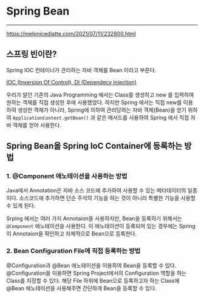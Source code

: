 # Spring Bean

------

https://melonicedlatte.com/2021/07/11/232800.html

## 스프링 빈이란?

Spring IOC 컨테이너가 관리하는 자바 객체를 Bean 이라고 부른다.

[IOC (Inversion Of Control), DI (Dependecy Injection)](https://www.notion.so/IOC-Inversion-Of-Control-DI-Dependecy-Injection-9ba90fbd3c7b4420b7997a9034820ab1)

우리가 알던 기존의 Java Programming 에서는 Class를 생성하고 new 를 입력하여 원하는 객체를 직접 생성한 후에 사용했었다. 하지만 Spring 에서는 직접 new를 이용하여 생성한 객체가 아니라, Spring에 의하여 관리당하는 자바 객체(Bean)을 얻기 위하여 `ApplicationContext.getBean()` 과 같은 메서드를 사용하여 Spring 에서 직접 자바 객체를 얻어 사용한다.

## Spring Bean을 Spring IoC Container에 등록하는 방법

### 1. @Component 애노테이션을 사용하는 방법

Java에서 Annotation은 자바 소스 코드에 추가하여 사용할 수 있는 메타데이터의 일종이다. 소스코드에 추가하면 단순 주석의 기능을 하는 것이 아니라 특별한 기능을 사용할 수 있게 된다.

Srping 에서는 여러 가지 Annotaion을 사용하지만, Bean을 등록하기 위해서는 `@Component` 애노테이션을 사용한다. 이 애노테이션이 등록되어 있는 경우에는 Spring이 Annotaion을 확인하고 자체적으로 Bean으로 등록한다.

### 2. Bean Configuration File에 직접 등록하는 방법

@Configuration과 @Bean 애노테이션을 이용하여 Bean을 등록할 수 있다. @Configuration을 이용하면 Spring Project에서의 Configuration 역할을 하는 Class를 지정할 수 있다. 해당 File 하위에 Bean으로 등록하고자 하는 Class에 @Bean 애노테이션을 사용해주면 간단하게 Bean을 등록할 수 있다.